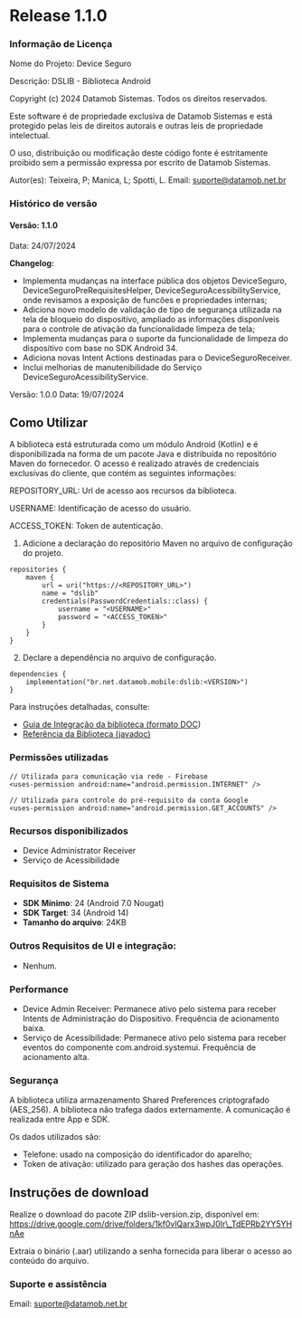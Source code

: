 # Release 1.1.0

### Informação de Licença

Nome do Projeto: Device Seguro&#x20;

Descrição: DSLIB - Biblioteca Android

Copyright (c) 2024 Datamob Sistemas. Todos os direitos reservados.

Este software é de propriedade exclusiva de Datamob Sistemas e está protegido pelas leis de direitos autorais e outras leis de propriedade intelectual.

O uso, distribuição ou modificação deste código fonte é estritamente proibido sem a permissão expressa por escrito de Datamob Sistemas.

Autor(es): Teixeira, P; Manica, L; Spotti, L. Email: suporte@datamob.net.br

### Histórico de versão

#### Versão: 1.1.0

Data: 24/07/2024

**Changelog:**

* Implementa mudanças na interface pública dos objetos DeviceSeguro, DeviceSeguroPreRequisitesHelper, DeviceSeguroAcessibilityService, onde revisamos a exposição de funcões e propriedades internas;
* Adiciona novo modelo de validação de tipo de segurança utilizada na tela de bloqueio do dispositivo, ampliado as informações disponíveis para o controle de ativação da funcionalidade limpeza de tela;
* Implementa mudanças para o suporte da funcionalidade de limpeza do dispositivo com base no SDK Android 34.
* Adiciona novas Intent Actions destinadas para o DeviceSeguroReceiver.
* Inclui melhorias de manutenibilidade do Serviço DeviceSeguroAcessibilityService.

Versão: 1.0.0 Data: 19/07/2024

## Como Utilizar

A biblioteca está estruturada como um módulo Android (Kotlin) e é disponibilizada na forma de um pacote Java e distribuída no repositório Maven do fornecedor. O acesso é realizado através de credenciais exclusivas do cliente, que contém as seguintes informações:

REPOSITORY\_URL: Url de acesso aos recursos da biblioteca.&#x20;

USERNAME: Identificação de acesso do usuário.&#x20;

ACCESS\_TOKEN: Token de autenticação.

1. Adicione a declaração do repositório Maven no arquivo de configuração do projeto.

```
repositories {
    maven {
        url = uri("https://<REPOSITORY_URL>")
        name = "dslib"
        credentials(PasswordCredentials::class) {
            username = "<USERNAME>"
            password = "<ACCESS_TOKEN>"
        }
    }
}
```

2. Declare a dependência no arquivo de configuração.

```
dependencies {
    implementation("br.net.datamob.mobile:dslib:<VERSION>")
}
```

Para instruções detalhadas, consulte:

* [Guia de Integração da biblioteca (formato DOC](guia-de-integracao-e-uso-da-biblioteca-deviceseguro-v1.1.0.md))
* [Referência da Biblioteca (javadoc)](https://drive.google.com/drive/folders/1ehfXPIr7xKbp8kCNqzJkIJ9Po5rFYz-z?usp=sharing)

### Permissões utilizadas

```
// Utilizada para comunicação via rede - Firebase
<uses-permission android:name="android.permission.INTERNET" />

// Utilizada para controle do pré-requisito da conta Google
<uses-permission android:name="android.permission.GET_ACCOUNTS" />

```

### Recursos disponibilizados

* Device Administrator Receiver
* Serviço de Acessibilidade

### Requisitos de Sistema

* **SDK Mínimo**: 24 (Android 7.0 Nougat)
* **SDK Target**: 34 (Android 14)
* **Tamanho do arquivo**: 24KB

### Outros Requisitos de UI e integração:

* Nenhum.

### Performance

* Device Admin Receiver: Permanece ativo pelo sistema para receber Intents de Administração do Dispositivo. Frequência de acionamento baixa.
* Serviço de Acessibilidade: Permanece ativo pelo sistema para receber eventos do componente com.android.systemui. Frequência de acionamento alta.

### Segurança

A biblioteca utiliza armazenamento Shared Preferences criptografado (AES\_256). A biblioteca não trafega dados externamente. A comunicação é realizada entre App e SDK.

Os dados utilizados são:

* Telefone: usado na composição do identificador do aparelho;
* Token de ativação: utilizado para geração dos hashes das operações.

## Instruções de download

Realize o download do pacote ZIP dslib-version.zip, disponível em: https://drive.google.com/drive/folders/1kf0vlQarx3wpJ0Ir\_TdEPRb2YY5YHnAe

Extraia o binário (.aar) utilizando a senha fornecida para liberar o acesso ao conteúdo do arquivo.

### Suporte e assistência

Email: suporte@datamob.net.br
